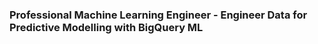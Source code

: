 ### Professional Machine Learning Engineer - Engineer Data for Predictive Modelling with BigQuery ML
